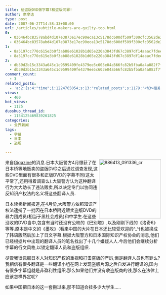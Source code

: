 ```yaml
---
title: 给盗版DVD做字幕?和盗版同罪!
author: 摩摩诘
type: post
date: 2007-06-27T14:58:33+00:00
url: /articles/subtitle-makers-are-guilty-too.html
0:
  - 036464bc83578abd4d107e3873e17ec90eca13c5178dc600df509f300cfc3562de3bdd48a11e6efccf9bafeec41482b9
  - 036464bc83578abd4d107e3873e17ec90eca13c5178dc600df509f300cfc3562de3bdd48a11e6efccf9bafeec41482b9
1:
  - 8a5197cc770c615e3b0f3ab88e61028b1d65e220a3843fd67c3897df14aaac7fdee055ae525721e5a0047850c97a94d4
  - 8a5197cc770c615e3b0f3ab88e61028b1d65e220a3843fd67c3897df14aaac7fdee055ae525721e5a0047850c97a94d4
2:
  - db39d2b15c3343a645c1c9599409fe4379ee5c603e04a566fc82b5fba0a4a082f7fe72598e9f6d1a3a92939a21ebafd6
  - db39d2b15c3343a645c1c9599409fe4379ee5c603e04a566fc82b5fba0a4a082f7fe72598e9f6d1a3a92939a21ebafd6
comment_count:
  - 3
related_posts:
  - 'a:2:{s:4:"time";i:1224765054;s:13:"related_posts";s:1179:"<h3>相关日志</h3><ul class="related_post"><li><a href="http://www.digglife.cn/articles/funny-coincidence-japan.html" title="照片中有趣的巧合之日本篇">照片中有趣的巧合之日本篇</a></li><li><a href="http://www.digglife.cn/articles/horikitamaki.html" title="堀北真希出演「雷顿教授与恶魔之箱」配音">堀北真希出演「雷顿教授与恶魔之箱」配音</a></li><li><a href="http://www.digglife.cn/articles/blogbrilliant-dream.html" title="据传世界第一博客">据传世界第一博客</a></li><li><a href="http://www.digglife.cn/articles/sanspo.html" title="日本网站之サンスポ(sanspo)">日本网站之サンスポ(sanspo)</a></li><li><a href="http://www.digglife.cn/articles/carton.html" title="疼痛新闻:痛いニュース">疼痛新闻:痛いニュース</a></li><li><a href="http://www.digglife.cn/articles/japans-gigazine.html" title="日本的煎蛋&#8211;Gigazine">日本的煎蛋&#8211;Gigazine</a></li><li><a href="http://www.digglife.cn/articles/amateur-translators-use-google-please.html" title="业余电影翻译们,请你们多使用Google!">业余电影翻译们,请你们多使用Google!</a></li></ul>";}'
views:
  - 460
bot_views:
  - 1125
duoshuo_thread_id:
  - 1154125469839261825
categories:
  - 业界新闻
tags:
  - 字幕
  - 日本
  - 盗版

---
```

 <img border="0" align="right" width="200" src="http://digglife.qiniudn.com/wp-content/uploads/3/379/2007/06/886413-091336-cr.jpg" alt="886413_091336_cr" height="191" style="border: 0px" />来自<a target="_blank" href="http://gigazine.net">Gigazine</a>的消息.日本大阪警方4月缴获了在日本桥等地贩卖的盗版DVD之后通过调查发现,这些DVD里面有很多和正版DVD的字幕不同(这太平常了,还用得着调查么).大阪警方认为这种翻译行为大大助长了违法贩卖,所以决定专门以协同违反知识产权法的名义将这些翻译人员.

日本读卖新闻报道,在4月份,大阪警方依照知识产权法逮捕了一批因在日本桥附近贩卖盗版DVD的暴力团成员(相当于黑社会成员)和中学生.在这些没收的DVD当中,包含有当时还没有公映的《巴别塔》,以及刚刚下线的《洛奇6》等等.原本是中文的《墨攻》(看来中国的大片在日本还比较受欢迎的^_^)也被换成了韩语版然后加上了日文字幕.根据大阪警方和日本国际知识产权协会的消息,他们已经根据片中出现的翻译人员的笔名找出了十几个嫌疑人人.今后他们会继续分析字幕的行文风格,以锁定翻译人员和盗版组织.

尽管我很佩服日本人对知识产权的重视和打击盗版的严厉,但是翻译人员也有罪么?我相信有很多翻译是一些翻译小组在网上发现盗版片源之后自发进行翻译的,国内有很多字幕组就是非盈利性组织.那么如果他们并没有收盗版商的钱,那么在法律上应该怎样界定呢?

如果中国把日本的这一套搬过来,那不知道会挂多少大学生&#8230;..